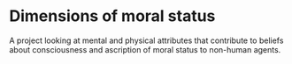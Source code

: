# Dimensions of moral status

A project looking at mental and physical attributes that contribute to beliefs about consciousness and ascription of moral status to non-human agents.
